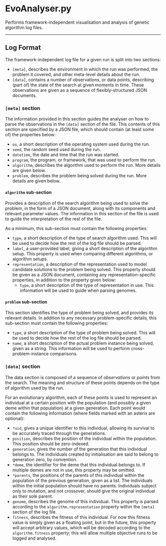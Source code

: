 # EvoAnalyser.py

Performs framework-independent visualisation and analysis of genetic algorithm
log files.

-------------------------------------------------------------------------------

## Log Format

The framework-independent log file for a given run is split into two sections:

* `[meta]`, describes the environment in which the run was performed, the
  problem it covered, and other meta-level details about the run.
* `[data]`, contains a number of observations, or data points, describing
  (part of) the state of the search at given moments in time. These
  observations are given as a sequence of flexibly-structured JSON documents.

### `[meta]` section

The information provided in this section guides the analyser on how to parse
the observations in the `[data]` section of the file. This contents of this
section are specified by a JSON file, which should contain (at least some of)
the properties below:

* `os`, a short description of the operating system used during the run.
* `seed`, the random seed used during the run.
* `datetime`, the date and time that the run was started.
* `program`, the program, or framework, that was used to perform the run.
* `algorithm`, describes the algorithm used to perform the run. More details are
    given below.
* `problem`, describes the problem being solved during the run. More details are
    given below.

#### `algorithm` sub-section

Provides a description of the search algorithm being used to solve the
problem, in the form of a JSON document, along with its components and relevant
parameter values. The information in this section of the file is used to guide
the interpretation of the rest of the file.

As a minimum, this sub-section must contain the following properties:

* `type`, a short description of the type of search algorithm used. This will
    be used to decide how the rest of the log file should be parsed.
* `label`, a user-provided label, giving a short description of the algorithm
    setup. This property is used when comparing different algorithms, or
    algorithm setups.
* `representation`, a description of the representation used to model candidate
    solutions to the problem being solved. This property should be given as a
    JSON document, containing any representation-specific properties, in
    addition to the property given below:
    * `type`, a short description of the type of representation in use. This
        information will be used to guide when parsing genomes.

#### `problem` sub-section

This section identifies the type of problem being solved, and provides its
relevant details. In addition to any necessary problem-specific details, this
sub-section must contain the following properties:

* `type`, a short description of the type of problem being solved. This will
    be used to decide how the rest of the log file should be parsed.
* `name`, a short description of the actual problem instance being solved,
    given as a string. This information will be used to perform
    cross-problem-instance comparisons.

### `[data]` section

The data section is composed of a sequence of *observations* or *points* from
the search. The meaning and structure of these points depends on the type of
algorithm used by the run.

For an evolutionary algorithm, each of these points is used to represent an
individual at a certain position with the population (and possibly a given deme
within that population) at a given generation. Each point would contain the
following information (where fields marked with an asterix are optional):

* `*uid`, gives a unique identifier to this individual, allowing its survival
    to be accurately traced through the generations.
* `position`, describes the position of the individual within the population.
    This position should be zero-indexed.
* `generation`, gives the number of the generation that this individual belongs
    to. The individuals created by initialisation are said to belong to
    generation zero, by convention.
* `*deme`, the identifier for the deme that this individual belongs to. If
    multiple demes are not in use, this property may be omitted.
* `*parents`, the positions of the parents of this individual within the
    population of the previous generation, given as a list. The individuals
    within the initial population should have no parents. Individuals subject
    only to mutation, and not crossover, should give the original individual
    as their sole parent.
* `genome`, describes the genome of this individual. This property is parsed
    according to the `algorithm.representation` property within the `[meta]`
    section of the log file.
* `fitness`, describes the fitness of this individual. For now this fitness
    value is simply given as a floating point, but in the future, this property
    will accept arbitrary values, which will be decoded according to the
    `algorithm.fitness` property; this will allow multiple objective runs to
    be logged and analysed.
